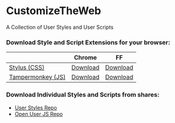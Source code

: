 # CustomizeTheWeb
A Collection of User Styles and User Scripts

### Download Style and Script Extensions for your browser:

|                        | Chrome        | FF             |
|------------------------|---------------|----------------|
| [Stylus (CSS)][1]      | [Download][2] | [Download][3]  |
| [Tampermonkey (JS)][4] | [Download][5] | [Download][6]  |


[1]: https://add0n.com/stylus.html
[2]: https://chrome.google.com/webstore/detail/stylus/clngdbkpkpeebahjckkjfobafhncgmne
[3]: https://addons.mozilla.org/en-US/firefox/addon/styl-us/
[4]: https://tampermonkey.net/
[5]: https://chrome.google.com/webstore/detail/tampermonkey/dhdgffkkebhmkfjojejmpbldmpobfkfo?hl=en
[6]: https://addons.mozilla.org/en-US/firefox/addon/tampermonkey/


### Download Individual Styles and Scripts from shares:

* [User Styles Repo](https://userstyles.org/users/277435)
* [Open User JS Repo](https://openuserjs.org/users/KyleMit/scripts)


